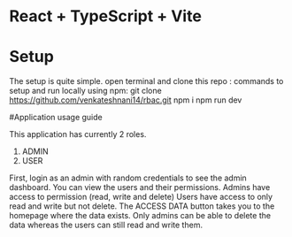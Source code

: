 # React + TypeScript + Vite

# Setup
The setup is quite simple.
open terminal and clone this repo : 
commands to setup and run locally using npm: 
git clone https://github.com/venkateshnani14/rbac.git
npm i
npm run dev

#Application usage guide

This application has currently 2 roles. 
1. ADMIN
2. USER

First, login as an admin with random credentials to see the admin dashboard.
You can view the users and their permissions.
Admins have access to permission (read, write and delete) 
Users have access to only read and write but not delete.
The ACCESS DATA button takes you to the homepage where the data exists.
Only admins can be able to delete the data whereas the users can still read and write them.

